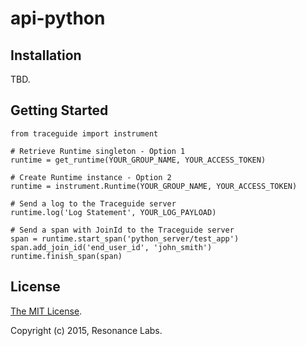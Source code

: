 # api-python

## Installation

TBD.

## Getting Started

```
from traceguide import instrument

# Retrieve Runtime singleton - Option 1
runtime = get_runtime(YOUR_GROUP_NAME, YOUR_ACCESS_TOKEN)

# Create Runtime instance - Option 2
runtime = instrument.Runtime(YOUR_GROUP_NAME, YOUR_ACCESS_TOKEN)

# Send a log to the Traceguide server
runtime.log('Log Statement', YOUR_LOG_PAYLOAD)

# Send a span with JoinId to the Traceguide server
span = runtime.start_span('python_server/test_app')
span.add_join_id('end_user_id', 'john_smith')
runtime.finish_span(span)
```

## License

[The MIT License](https://opensource.org/licenses/MIT).

Copyright (c) 2015, Resonance Labs.


